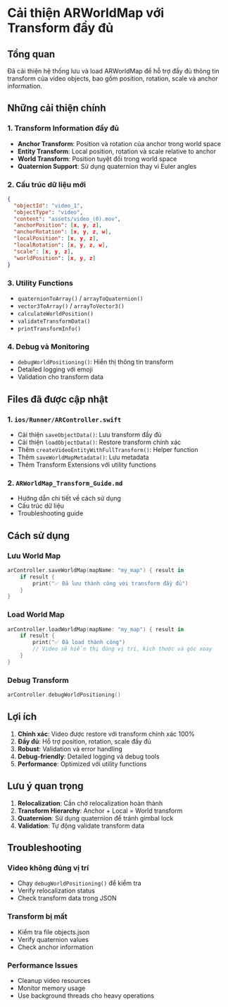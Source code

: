 # Cải thiện ARWorldMap với Transform đầy đủ

## Tổng quan

Đã cải thiện hệ thống lưu và load ARWorldMap để hỗ trợ đầy đủ thông tin transform của video objects, bao gồm position, rotation, scale và anchor information.

## Những cải thiện chính

### 1. Transform Information đầy đủ
- **Anchor Transform**: Position và rotation của anchor trong world space
- **Entity Transform**: Local position, rotation và scale relative to anchor
- **World Transform**: Position tuyệt đối trong world space
- **Quaternion Support**: Sử dụng quaternion thay vì Euler angles

### 2. Cấu trúc dữ liệu mới
```json
{
  "objectId": "video_1",
  "objectType": "video",
  "content": "assets/video_(0).mov",
  "anchorPosition": [x, y, z],
  "anchorRotation": [x, y, z, w],
  "localPosition": [x, y, z],
  "localRotation": [x, y, z, w],
  "scale": [x, y, z],
  "worldPosition": [x, y, z]
}
```

### 3. Utility Functions
- `quaternionToArray()` / `arrayToQuaternion()`
- `vector3ToArray()` / `arrayToVector3()`
- `calculateWorldPosition()`
- `validateTransformData()`
- `printTransformInfo()`

### 4. Debug và Monitoring
- `debugWorldPositioning()`: Hiển thị thông tin transform
- Detailed logging với emoji
- Validation cho transform data

## Files đã được cập nhật

### 1. `ios/Runner/ARController.swift`
- Cải thiện `saveObjectData()`: Lưu transform đầy đủ
- Cải thiện `loadObjectData()`: Restore transform chính xác
- Thêm `createVideoEntityWithFullTransform()`: Helper function
- Thêm `saveWorldMapMetadata()`: Lưu metadata
- Thêm Transform Extensions với utility functions

### 2. `ARWorldMap_Transform_Guide.md`
- Hướng dẫn chi tiết về cách sử dụng
- Cấu trúc dữ liệu
- Troubleshooting guide

## Cách sử dụng

### Lưu World Map
```swift
arController.saveWorldMap(mapName: "my_map") { result in
    if result {
        print("✅ Đã lưu thành công với transform đầy đủ")
    }
}
```

### Load World Map
```swift
arController.loadWorldMap(mapName: "my_map") { result in
    if result {
        print("✅ Đã load thành công")
        // Video sẽ hiển thị đúng vị trí, kích thước và góc xoay
    }
}
```

### Debug Transform
```swift
arController.debugWorldPositioning()
```

## Lợi ích

1. **Chính xác**: Video được restore với transform chính xác 100%
2. **Đầy đủ**: Hỗ trợ position, rotation, scale đầy đủ
3. **Robust**: Validation và error handling
4. **Debug-friendly**: Detailed logging và debug tools
5. **Performance**: Optimized với utility functions

## Lưu ý quan trọng

1. **Relocalization**: Cần chờ relocalization hoàn thành
2. **Transform Hierarchy**: Anchor + Local = World transform
3. **Quaternion**: Sử dụng quaternion để tránh gimbal lock
4. **Validation**: Tự động validate transform data

## Troubleshooting

### Video không đúng vị trí
- Chạy `debugWorldPositioning()` để kiểm tra
- Verify relocalization status
- Check transform data trong JSON

### Transform bị mất
- Kiểm tra file objects.json
- Verify quaternion values
- Check anchor information

### Performance Issues
- Cleanup video resources
- Monitor memory usage
- Use background threads cho heavy operations

